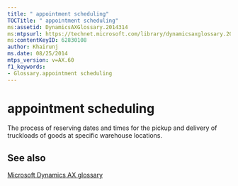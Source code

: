 ```yaml
---
title: " appointment scheduling"
TOCTitle: " appointment scheduling"
ms:assetid: DynamicsAXGlossary.2014314
ms:mtpsurl: https://technet.microsoft.com/library/dynamicsaxglossary.2014314(v=AX.60)
ms:contentKeyID: 62830108
author: Khairunj
ms.date: 08/25/2014
mtps_version: v=AX.60
f1_keywords:
- Glossary.appointment scheduling
---
```


# appointment scheduling

The process of reserving dates and times for the pickup and delivery of truckloads of goods at specific warehouse locations.

## See also

[Microsoft Dynamics AX glossary](glossary/microsoft-dynamics-ax-glossary.md)

  


